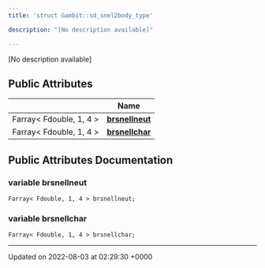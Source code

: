 ```yaml
---
title: 'struct Gambit::sd_snel2body_type'

description: "[No description available]"

---
```









[No description available]

## Public Attributes

|                | Name           |
| -------------- | -------------- |
| Farray< Fdouble, 1, 4 > | **[brsnellneut](/documentation/code/main/classes/structgambit_1_1sd__snel2body__type/#variable-brsnellneut)**  |
| Farray< Fdouble, 1, 4 > | **[brsnellchar](/documentation/code/main/classes/structgambit_1_1sd__snel2body__type/#variable-brsnellchar)**  |

## Public Attributes Documentation

### variable brsnellneut

```
Farray< Fdouble, 1, 4 > brsnellneut;
```


### variable brsnellchar

```
Farray< Fdouble, 1, 4 > brsnellchar;
```


-------------------------------

Updated on 2022-08-03 at 02:29:30 +0000